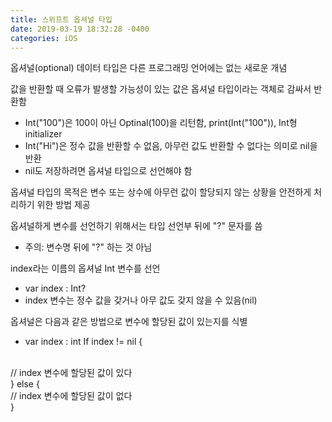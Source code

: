 ```yaml
---
title: 스위프트 옵셔널 타입 
date: 2019-03-19 18:32:28 -0400
categories: iOS
---
```

옵셔널(optional) 데이터 타입은 다른 프로그래밍 언어에는 없는 새로운 개념

값을 반환할 때 오류가 발생할 가능성이 있는 값은 옵셔널 타입이라는 객체로 감싸서 반환함
- Int("100")은 100이 아닌 Optinal(100)을 리턴함, print(Int("100")), Int형 initializer
- Int("Hi")은 정수 값을 반환할 수 없음, 아무런 값도 반환할 수 없다는 의미로 nil을 반환
- nil도 저장하려면 옵셔널 타입으로 선언해야 함

옵셔널 타입의 목적은 변수 또는 상수에 아무런 값이 할당되지 않는 상황을 안전하게 처리하기 위한 방법 제공

옵셔널하게 변수를 선언하기 위해서는 타입 선언부 뒤에 "?" 문자를 씀
- 주의: 변수명 뒤에 "?" 하는 것 아님

index라는 이름의 옵셔널 Int 변수를 선언
- var index : Int?
- index 변수는 정수 값을 갖거나 아무 값도 갖지 않을 수 있음(nil)

옵셔널은 다음과 같은 방법으로 변수에 할당된 값이 있는지를 식별
- var index : int
If index != nil {
<br>
// index 변수에 할당된 값이 있다
<br>
} else {
<br>
// index 변수에 할당된 값이 없다
<br>
}
